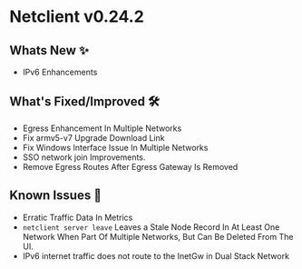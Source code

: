 # Netclient v0.24.2

## Whats New ✨
- IPv6 Enhancements

## What's Fixed/Improved 🛠

- Egress Enhancement In Multiple Networks
- Fix armv5-v7 Upgrade Download Link
- Fix Windows Interface Issue In Multiple Networks
- SSO network join Improvements.
- Remove Egress Routes After Egress Gateway Is Removed

## Known Issues 🐞

- Erratic Traffic Data In Metrics
- `netclient server leave`  Leaves a Stale Node Record In At Least One Network When Part Of Multiple Networks, But Can Be Deleted From The UI.
- IPv6 internet traffic does not route to the InetGw in Dual Stack Network
